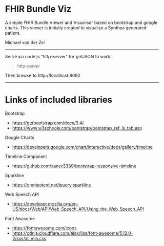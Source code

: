 
# FHIR Bundle Viz

A simple FHIR Bundle Viewer and Visualiser based on bootstrap and google charts.
This viewer is initially created to visualize a Synthea generated patient.

Michael van der Zel

---------
Serve via node.js "http-server" for getJSON to work.
> http-server

Then browse to http://localhost:8080

----------
# Links of included libraries

Bootstrap
* https://getbootstrap.com/docs/3.4/
* https://www.w3schools.com/bootstrap/bootstrap_ref_js_tab.asp

Google Charts
* https://developers.google.com/chart/interactive/docs/gallery/timeline

Timeline Component
* https://github.com/sanex3339/bootstrap-responsive-timeline

Sparkline
* https://omnipotent.net/jquery.sparkline

Web Speech API
* https://developer.mozilla.org/en-US/docs/Web/API/Web_Speech_API/Using_the_Web_Speech_API

Font Awasome
* https://fontawesome.com/icons
* https://cdnjs.cloudflare.com/ajax/libs/font-awesome/5.12.0-2/css/all.min.css
